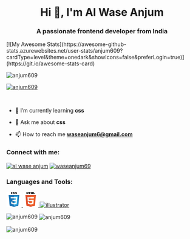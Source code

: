 <h1 align="center">Hi 👋, I'm Al Wase Anjum</h1>
<h3 align="center">A passionate frontend developer from India</h3>
[![My Awesome Stats](https://awesome-github-stats.azurewebsites.net/user-stats/anjum609?cardType=level&theme=onedark&showIcons=false&preferLogin=true)](https://git.io/awesome-stats-card)

<p align="left"> <img src="https://komarev.com/ghpvc/?username=anjum609&label=Profile%20views&color=0e75b6&style=flat" alt="anjum609" /> </p>

<p align="left"> <a href="https://github.com/ryo-ma/github-profile-trophy"><img src="https://github-profile-trophy.vercel.app/?username=anjum609" alt="anjum609" /></a> </p>

<p align="left"> <a href="https://twitter.com/" target="blank"><img src="https://img.shields.io/twitter/follow/?logo=twitter&style=for-the-badge" alt="" /></a> </p>

- 🌱 I’m currently learning **css**

- 💬 Ask me about **css**

- 📫 How to reach me **waseanjum6@gmail.com**

<h3 align="left">Connect with me:</h3>
<p align="left">
<a href="https://fb.com/al wase anjum" target="blank"><img align="center" src="https://raw.githubusercontent.com/rahuldkjain/github-profile-readme-generator/master/src/images/icons/Social/facebook.svg" alt="al wase anjum" height="30" width="40" /></a>
<a href="https://instagram.com/waseanjum69" target="blank"><img align="center" src="https://raw.githubusercontent.com/rahuldkjain/github-profile-readme-generator/master/src/images/icons/Social/instagram.svg" alt="waseanjum69" height="30" width="40" /></a>
</p>

<h3 align="left">Languages and Tools:</h3>
<p align="left"> <a href="https://www.w3schools.com/css/" target="_blank" rel="noreferrer"> <img src="https://raw.githubusercontent.com/devicons/devicon/master/icons/css3/css3-original-wordmark.svg" alt="css3" width="40" height="40"/> </a> <a href="https://www.w3.org/html/" target="_blank" rel="noreferrer"> <img src="https://raw.githubusercontent.com/devicons/devicon/master/icons/html5/html5-original-wordmark.svg" alt="html5" width="40" height="40"/> </a> <a href="https://www.adobe.com/in/products/illustrator.html" target="_blank" rel="noreferrer"> <img src="https://www.vectorlogo.zone/logos/adobe_illustrator/adobe_illustrator-icon.svg" alt="illustrator" width="40" height="40"/> </a> </p>

<p><img align="left" src="https://github-readme-stats.vercel.app/api/top-langs?username=anjum609&show_icons=true&locale=en&layout=compact" alt="anjum609" /></p>

<p>&nbsp;<img align="center" src="https://github-readme-stats.vercel.app/api?username=anjum609&show_icons=true&locale=en" alt="anjum609" /></p>

<p><img align="center" src="https://github-readme-streak-stats.herokuapp.com/?user=anjum609&" alt="anjum609" /></p>
